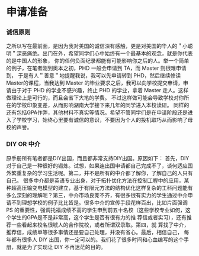 # 申请准备

### 诚信原则

&#x20;   之所以写在最前面，是因为我对美国的诚信深有感触，更是对美国的华人的＂小聪明＂深恶痛绝。出门在外，希望同学们心中始终有一个最基本的观念，就是你代表的是中国人的形象， 你的任何负面纪录都能有可能影响你之后的人。举一个简单的例子，在笔者刚到奥本之初，PHD 一般会申请到 TA，而 Master 则很难申请到， 于是有人＂善意＂地提醒我说，我可以先申请转到 PHD，然后继续修读 Master的课程，当我达到 Master 的毕业要求之后，我可以向学校提交申请，申请由于对于 PHD 的学业不感兴趣，终止 PHD 的学业，拿着 Master 走人。这样做理论上是可行的，而且会省下大笔的学费。 不过这样做可能会导致学校对你所在的学校印象变差，从而影响湖南大学接下来几年的同学进入本校读研。 同样的还有包括GPA作弊，其他材料不真实等情况。希望不管同学们是在申请阶段还是进 入了学校学习，始终心里要有诚信的意识，不要因为个人的投机取巧从而影响了母校的声誉。

### &#x20;DIY OR 中介&#x20;

&#x20;   原手册所有笔者都是DIY出国，而且都非常支持DIY出国。原因如下： 首先，DIY 对于自己是一种很好的锻炼。试想，如果连出国申请都自己完成不了，谈何适应国外繁重复杂的学习生活呢。第二，并不是所有的中介都了解你，了解自己的人只有自己。 很多中介都是英语专业出身，对于拓扑优化方法在控制工程中的应用，某种超高压输变电模型的建立，基于有限元方法的结构优化这样复杂的工科问题能有多么深刻的理解呢？第三，中介市场良莠不齐，有很多很有实力的学生通过中介申请不到理想学校的例子比比皆是。很多中介的宣传手段花样百出，比如片面强调 PS 的重要性，强调托福成绩不高的学生申到前五十名校（这些学校专业如何，这个学生的GPA是不是非常高，这个学生是否有很有力的推 荐信或者实习），还有推荐一些看起来校名很唬人的合作院校，或者所谓双录取。第四，就 算找了中介，推荐信，成绩单等很多事情还是要自己处理，并没有省心。最后，相信自己， 每年都有很多人 DIY 出国，你一定可以的。我们花了很多时间和心血编写的这个手册，就是为了实现让 DIY 不再迷茫的目的。
